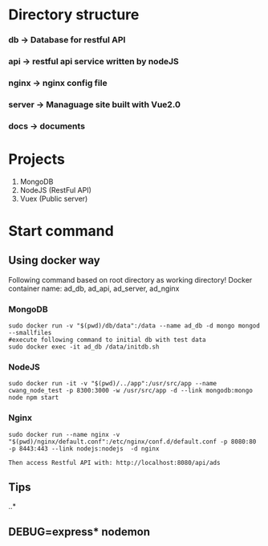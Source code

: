# Directory structure
### db -> Database for restful API
### api -> restful api service written by nodeJS
### nginx -> nginx config file
### server -> Managuage site built with Vue2.0
### docs -> documents
# Projects
1. MongoDB
2. NodeJS (RestFul API)
3. Vuex (Public server)

# Start command
## Using docker way
Following command based on root directory as working directory!
Docker container name: ad_db, ad_api, ad_server, ad_nginx
### MongoDB
    sudo docker run -v "$(pwd)/db/data":/data --name ad_db -d mongo mongod --smallfiles 
    #execute following command to initial db with test data
    sudo docker exec -it ad_db /data/initdb.sh
### NodeJS
    sudo docker run -it -v "$(pwd)/../app":/usr/src/app --name cwang_node_test -p 8300:3000 -w /usr/src/app -d --link mongodb:mongo node npm start
### Nginx
    sudo docker run --name nginx -v "$(pwd)/nginx/default.conf":/etc/nginx/conf.d/default.conf -p 8080:80 -p 8443:443 --link nodejs:nodejs  -d nginx

    Then access Restful API with: http://localhost:8080/api/ads
## Tips
..* 
## DEBUG=express* nodemon 
